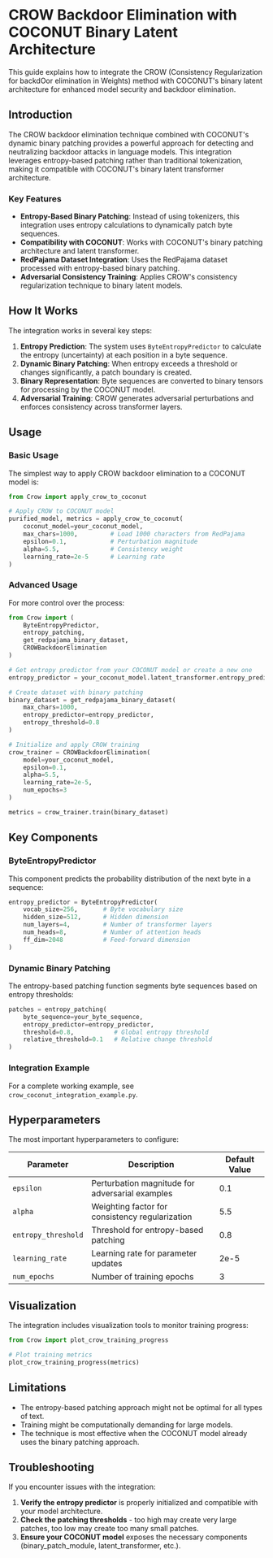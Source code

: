 # CROW Backdoor Elimination with COCONUT Binary Latent Architecture

This guide explains how to integrate the CROW (Consistency Regularization for backdOor elimination in Weights) method with COCONUT's binary latent architecture for enhanced model security and backdoor elimination.

## Introduction

The CROW backdoor elimination technique combined with COCONUT's dynamic binary patching provides a powerful approach for detecting and neutralizing backdoor attacks in language models. This integration leverages entropy-based patching rather than traditional tokenization, making it compatible with COCONUT's binary latent transformer architecture.

### Key Features

- **Entropy-Based Binary Patching**: Instead of using tokenizers, this integration uses entropy calculations to dynamically patch byte sequences.
- **Compatibility with COCONUT**: Works with COCONUT's binary patching architecture and latent transformer.
- **RedPajama Dataset Integration**: Uses the RedPajama dataset processed with entropy-based binary patching.
- **Adversarial Consistency Training**: Applies CROW's consistency regularization technique to binary latent models.

## How It Works

The integration works in several key steps:

1. **Entropy Prediction**: The system uses `ByteEntropyPredictor` to calculate the entropy (uncertainty) at each position in a byte sequence.
2. **Dynamic Binary Patching**: When entropy exceeds a threshold or changes significantly, a patch boundary is created.
3. **Binary Representation**: Byte sequences are converted to binary tensors for processing by the COCONUT model.
4. **Adversarial Training**: CROW generates adversarial perturbations and enforces consistency across transformer layers.

## Usage

### Basic Usage

The simplest way to apply CROW backdoor elimination to a COCONUT model is:

```python
from Crow import apply_crow_to_coconut

# Apply CROW to COCONUT model
purified_model, metrics = apply_crow_to_coconut(
    coconut_model=your_coconut_model,
    max_chars=1000,         # Load 1000 characters from RedPajama
    epsilon=0.1,            # Perturbation magnitude
    alpha=5.5,              # Consistency weight
    learning_rate=2e-5      # Learning rate
)
```

### Advanced Usage

For more control over the process:

```python
from Crow import (
    ByteEntropyPredictor, 
    entropy_patching, 
    get_redpajama_binary_dataset, 
    CROWBackdoorElimination
)

# Get entropy predictor from your COCONUT model or create a new one
entropy_predictor = your_coconut_model.latent_transformer.entropy_predictor

# Create dataset with binary patching
binary_dataset = get_redpajama_binary_dataset(
    max_chars=1000,
    entropy_predictor=entropy_predictor,
    entropy_threshold=0.8
)

# Initialize and apply CROW training
crow_trainer = CROWBackdoorElimination(
    model=your_coconut_model,
    epsilon=0.1,
    alpha=5.5,
    learning_rate=2e-5,
    num_epochs=3
)

metrics = crow_trainer.train(binary_dataset)
```

## Key Components

### ByteEntropyPredictor

This component predicts the probability distribution of the next byte in a sequence:

```python
entropy_predictor = ByteEntropyPredictor(
    vocab_size=256,       # Byte vocabulary size
    hidden_size=512,      # Hidden dimension
    num_layers=4,         # Number of transformer layers
    num_heads=8,          # Number of attention heads
    ff_dim=2048           # Feed-forward dimension
)
```

### Dynamic Binary Patching

The entropy-based patching function segments byte sequences based on entropy thresholds:

```python
patches = entropy_patching(
    byte_sequence=your_byte_sequence,
    entropy_predictor=entropy_predictor,
    threshold=0.8,           # Global entropy threshold
    relative_threshold=0.1   # Relative change threshold
)
```

### Integration Example

For a complete working example, see `crow_coconut_integration_example.py`.

## Hyperparameters

The most important hyperparameters to configure:

| Parameter | Description | Default Value |
|-----------|-------------|---------------|
| `epsilon` | Perturbation magnitude for adversarial examples | 0.1 |
| `alpha` | Weighting factor for consistency regularization | 5.5 |
| `entropy_threshold` | Threshold for entropy-based patching | 0.8 |
| `learning_rate` | Learning rate for parameter updates | 2e-5 |
| `num_epochs` | Number of training epochs | 3 |

## Visualization

The integration includes visualization tools to monitor training progress:

```python
from Crow import plot_crow_training_progress

# Plot training metrics
plot_crow_training_progress(metrics)
```

## Limitations

- The entropy-based patching approach might not be optimal for all types of text.
- Training might be computationally demanding for large models.
- The technique is most effective when the COCONUT model already uses the binary patching approach.

## Troubleshooting

If you encounter issues with the integration:

1. **Verify the entropy predictor** is properly initialized and compatible with your model architecture.
2. **Check the patching thresholds** - too high may create very large patches, too low may create too many small patches.
3. **Ensure your COCONUT model** exposes the necessary components (binary_patch_module, latent_transformer, etc.).
